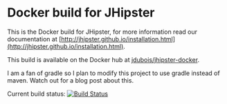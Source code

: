 Docker build for JHipster
==================

This is the Docker build for JHipster, for more information read our documentation at [http://jhipster.github.io/installation.html](http://jhipster.github.io/installation.html).

This build is available on the Docker hub at [jdubois/jhipster-docker](https://hub.docker.com/r/jdubois/jhipster-docker/).

I am a fan of gradle so I plan to modify this project to use gradle instead of maven. Watch out for a blog post about this.

Current build status: [![Build Status](https://travis-ci.org/jhipster/jhipster-docker.svg?branch=master)](https://travis-ci.org/jhipster/jhipster-docker)
